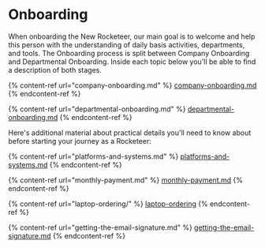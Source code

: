 # Onboarding

When onboarding the New Rocketeer, our main goal is to welcome and help this person with the understanding of daily basis activities, departments, and tools. The Onboarding process is split between Company Onboarding and Departmental Onboarding. Inside each topic below you'll be able to find a description of both stages.

{% content-ref url="company-onboarding.md" %}
[company-onboarding.md](company-onboarding.md)
{% endcontent-ref %}

{% content-ref url="departmental-onboarding.md" %}
[departmental-onboarding.md](departmental-onboarding.md)
{% endcontent-ref %}

Here's additional material about practical details you'll need to know about before starting your journey as a Rocketeer:

{% content-ref url="platforms-and-systems.md" %}
[platforms-and-systems.md](platforms-and-systems.md)
{% endcontent-ref %}

{% content-ref url="monthly-payment.md" %}
[monthly-payment.md](monthly-payment.md)
{% endcontent-ref %}

{% content-ref url="laptop-ordering/" %}
[laptop-ordering](laptop-ordering/)
{% endcontent-ref %}

{% content-ref url="getting-the-email-signature.md" %}
[getting-the-email-signature.md](getting-the-email-signature.md)
{% endcontent-ref %}
